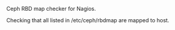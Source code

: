 Ceph RBD map checker for Nagios.

Checking that all listed in /etc/ceph/rbdmap are  mapped to  host.


